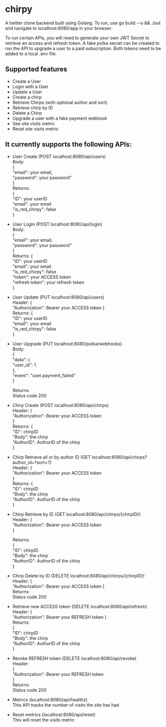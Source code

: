 # chirpy

A twitter clone backend built using Golang. To run, use go build --o && ./out and navigate to localhost:8080/app in your browser.

To run certain APIs, you will need to generate your own JWT Secret to retrieve an access and refresh token. A fake polka secret can be created to run the API to upgrade a user to a paid subscription. Both tokens need to be added to a local .env file.

## Supported features
- Create a User
- Login with a User
- Update a User
- Create a chirp
- Retrieve Chirps (with optional author and sort)
- Retrieve chirp by ID
- Delete a Chirp
- Upgrade a user with a fake payment webhook
- See site visits metric
- Reset site visits metric

## It currently supports the following APIs:

- User Create (POST localhost:8080/api/users)  
  Body:  
  {  
  "email": your email,  
  "password": your password"  
  }  
  Returns:  
  {  
  "ID": your userID  
  "email": your email  
  "is_red_chirpy": false  
  }  
- User Login (POST localhost:8080/api/login)  
  Body:  
  {  
  "email": your email,  
  "password": your password"  
  }  
  Returns:
  {  
  "ID": your userID  
  "email": your email  
  "is_red_chirpy": false  
  "token": your ACCESS token  
  "refresh token": your refresh token  
  }  

- User Update (PUT localhost:8080/api/users)  
  Header: {  
  "Authorization": Bearer your ACCESS token
  }  
  Returns:
  {  
  "ID": your userID  
  "email": your email  
  "is_red_chirpy": false  
  }  

- User Upgrade (PUT localhost:8080/polka/webhooks)  
  Body:   
    {  
  "data": {  
    "user_id": 1  
  },  
  "event": "user.payment_failed"  
}  
   
  Returns:  
  Status code 200  

- Chirp Create (POST localhost:8080/api/chirps)  
  Header: {  
  "Authorization": Bearer your ACCESS token  
  }  
  Returns:
  {  
  "ID": chirpID  
  "Body": the chirp  
  "AuthorID": AuthorID of the chirp  
  }  

- Chirp Retrieve all or by author ID (GET localhost:8080/api/chirps?author_id=?sort=?)  
  Header: {  
  "Authorization": Bearer your ACCESS token  
  }  
  Returns:
  {  
  "ID": chirpID  
  "Body": the chirp  
  "AuthorID": AuthorID of the chirp  
  }  

- Chirp Retrieve by ID (GET localhost:8080/api/chirps/{chirpID})  
  Header: {  
  "Authorization": Bearer your ACCESS token  
  }   

  Returns:  
  {  
  "ID": chirpID  
  "Body": the chirp  
  "AuthorID": AuthorID of the chirp  
  }  

- Chirp Delete by ID (DELETE localhost:8080/api/chirps/{chirpID})  
  Header: {  
  "Authorization": Bearer your ACCESS token
  }  
  Returns:  
  Status code 200  

- Retrieve new ACCESS token (DELETE localhost:8080/api/refresh)  
  Header: {  
  "Authorization": Bearer your REFRESH token
  }  
  Returns:  
  {  
  "ID": chirpID  
  "Body": the chirp  
  "AuthorID": AuthorID of the chirp  
  }
  
- Revoke REFRESH token (DELETE localhost:8080/api/revoke)  
  Header:  
  {  
  "Authorization": Bearer your REFRESH token  
  }  
  Returns:  
  Status code 200  

- Metrics (localhost:8080/api/healthz)  
  This API tracks the number of visits the site has had  

- Reset metrics (localhost:8080/api/reset)  
  This will reset the visits metric
















  
